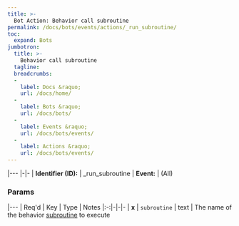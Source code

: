 ```yaml
---
title: >-
  Bot Action: Behavior call subroutine
permalink: /docs/bots/events/actions/_run_subroutine/
toc:
  expand: Bots
jumbotron:
  title: >-
    Behavior call subroutine
  tagline: 
  breadcrumbs:
  -
    label: Docs &raquo;
    url: /docs/home/
  -
    label: Bots &raquo;
    url: /docs/bots/
  -
    label: Events &raquo;
    url: /docs/bots/events/
  -
    label: Actions &raquo;
    url: /docs/bots/events/
---
```


|---
|-|-
| **Identifier (ID):** | _run_subroutine
| **Event:** | (All)

### Params

|---
| Req'd | Key | Type | Notes 
|:-:|-|-|-
| **x** | `subroutine` | text | The name of the behavior [subroutine](/docs/bots/behaviors/#subroutines) to execute
